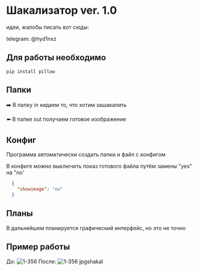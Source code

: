 # Шакализатор ver. 1.0
идеи, жалобы писать вот сюды:

telegram: @hyd1nxz

## Для работы необходимо
```
pip install pillow
```
## Папки
:arrow_right: В папку in кидаем то, что хотим зашакалить

:arrow_left: В папке out получаем готовое изображение
## Конфиг
Программа автоматически создать папки и файл с конфигом

В конфиге можно выключить показ готового файла путём замены "yes" на "no'
```json
  {
    "showimage": "no"
  }
```
## Планы
В дальнейшем планируется графический интерфейс, но это не точно
## Пример работы
До:
![1-356](https://user-images.githubusercontent.com/71257020/137526748-147e044b-f26e-4a4a-be1a-3d6dcb3e2d16.jpg)
После:
![1-356 jpgshakal](https://user-images.githubusercontent.com/71257020/137527948-8729596b-303b-40ed-9fcd-780e304ff389.jpg)
